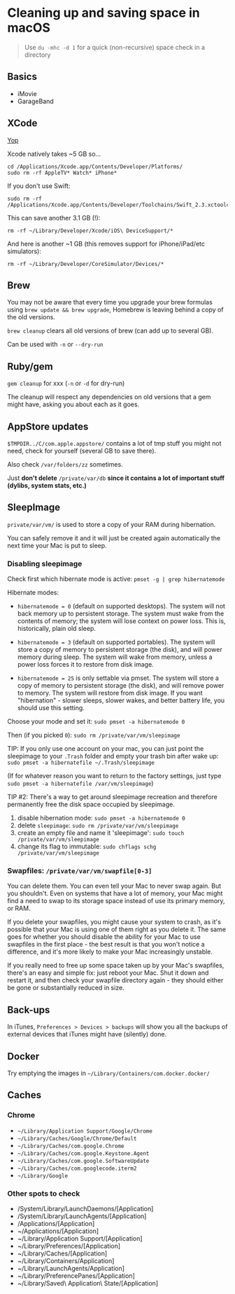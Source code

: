 # Cleaning up and saving space in macOS

> Use `du -mhc -d 1` for a quick (non-recursive) space check in a directory


## Basics

- iMovie
- GarageBand


## XCode
[Yop](https://macperformanceguide.com/blog/2016/20161031_1600-XCode-saving-space.html)

Xcode natively takes ~5 GB so...
```
cd /Applications/Xcode.app/Contents/Developer/Platforms/
sudo rm -rf AppleTV* Watch* iPhone*
```

If you don't use Swift:
```
sudo rm -rf /Applications/Xcode.app/Contents/Developer/Toolchains/Swift_2.3.xctoolchain
```

This can save another 3.1 GB (!):
```
rm -rf ~/Library/Developer/Xcode/iOS\ DeviceSupport/*
```

And here is another ~1 GB (this removes support for iPhone/iPad/etc simulators):
```
rm -rf ~/Library/Developer/CoreSimulator/Devices/*
```

## Brew
You may not be aware that every time you upgrade your brew formulas using `brew update && brew upgrade`, Homebrew is leaving behind a copy of the old versions.

`brew cleanup` clears all old versions of brew (can add up to several GB).

Can be used with `-n` or `--dry-run`

## Ruby/gem
`gem cleanup` for xxx (`-n` or `-d` for dry-run)

The cleanup will respect any dependencies on old versions that a gem might have, asking you about each as it goes.

## AppStore updates
`$TMPDIR../C/com.apple.appstore/` contains a lot of tmp stuff you might not need, check for yourself (several GB to save there).

Also check `/var/folders/zz` sometimes.

Just **don't delete** `/private/var/db` **since it contains a lot of important stuff (dylibs, system stats, etc.)**

## SleepImage

`private/var/vm/` 
is used to store a copy of your RAM during hibernation.

You can safely remove it and it will just be created again automatically the next time your Mac is put to sleep.

### Disabling sleepimage
Check first which hibernate mode is active:
`pmset -g | grep hibernatemode`

Hibernate modes:

- `hibernatemode = 0` (default on supported desktops). The system will not back memory up to persistent storage. The system must wake from the contents of memory; the system will lose context on power loss. This is, historically, plain old sleep.

- `hibernatemode = 3` (default on supported portables). The system will store a copy of memory to persistent storage (the disk), and will power memory during sleep. The system will wake from memory, unless a power loss forces it to restore from disk image.

- `hibernatemode = 25` is only settable via pmset. The system will store a copy of memory to persistent storage (the disk), and will remove power to memory. The system will restore from disk image. If you want "hibernation" - slower sleeps, slower wakes, and better battery life, you should use this setting.

Choose your mode and set it:
`sudo pmset -a hibernatemode 0`

Then (if you picked `0`):
`sudo rm /private/var/vm/sleepimage`

TIP:
If you only use one account on your mac, you can just point the sleepimage to your `.Trash` folder and empty your trash bin after wake up:
`sudo pmset -a hibernatefile ~/.Trash/sleepimage`

(If for whatever reason you want to return to the factory settings, just type
`sudo pmset -a hibernatefile /var/vm/sleepimage`)



TIP #2:
There's a way to get around sleepimage recreation and therefore permanently free the disk space occupied by sleepimage.

1. disable hibernation mode:
`sudo pmset -a hibernatemode 0`
2. delete `sleepimage`:
`sudo rm /private/var/vm/sleepimage`
3. create an empty file and name it 'sleepimage':
`sudo touch /private/var/vm/sleepimage`
4. change its flag to immutable:
`sudo chflags schg /private/var/vm/sleepimage`


### Swapfiles: `/private/var/vm/swapfile[0-3]`
You can delete them. You can even tell your Mac to never swap again. But you shouldn't. Even on systems that have a lot of memory, your Mac might find a need to swap to its storage space instead of use its primary memory, or RAM.

If you delete your swapfiles, you might cause your system to crash, as it's possible that your Mac is using one of them right as you delete it. The same goes for whether you should disable the ability for your Mac to use swapfiles in the first place - the best result is that you won't notice a difference, and it's more likely to make your Mac increasingly unstable.

If you really need to free up some space taken up by your Mac's swapfiles, there's an easy and simple fix: just reboot your Mac. Shut it down and restart it, and then check your swapfile directory again - they should either be gone or substantially reduced in size.


## Back-ups
In iTunes, `Preferences > Devices > backups` will show you all the backups of external devices that iTunes might have (silently) done.

## Docker
Try emptying the images in ```~/Library/Containers/com.docker.docker/```


## Caches

### Chrome

- `~/Library/Application Support/Google/Chrome`
- `~/Library/Caches/Google/Chrome/Default`
- `~/Library/Caches/com.google.Chrome`
- `~/Library/Caches/com.google.Keystone.Agent`
- `~/Library/Caches/com.google.SoftwareUpdate`
- `~/Library/Caches/com.googlecode.iterm2`
- `~/Library/Google`

### Other spots to check

- /System/Library/LaunchDaemons/[Application]
- /System/Library/LaunchAgents/[Application]
- /Applications/[Application]
- ~/Applications/[Application]
- ~/Library/Application Support/[Application]
- ~/Library/Preferences/[Application]
- ~/Library/Caches/[Application]
- ~/Library/Containers/Application]
- ~/Library/LaunchAgents/Application]
- ~/Library/PreferencePanes/[Application]
- ~/Library/Saved\ Application\ State/[Application]
